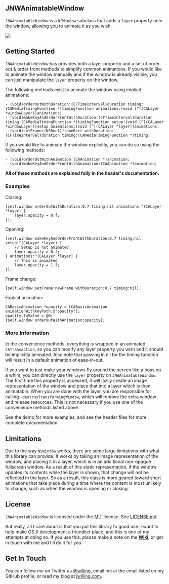## JNWAnimatableWindow ##
`JNWAnimatableWindow` is a `NSWindow` subclass that adds a `layer` property onto the window, allowing you to animate it as you wish.

![](http://appjon.com/assets/github/JNWAnimatableWindow.gif)

## Getting Started ##

`JNWAnimatableWindow` has provides both a layer property and a set of order out & order front methods to simplify common animations. If you would like to animate the window manually and if the window is already visible, you can just manipulate the `layer` property on the window.

The following methods exist to animate the window using implicit animations:

``` objc
- (void)orderOutWithDuration:(CFTimeInterval)duration timing:(CAMediaTimingFunction *)timingFunction animations:(void (^)(CALayer *windowLayer))animations;
- (void)makeKeyAndOrderFrontWithDuration:(CFTimeInterval)duration timing:(CAMediaTimingFunction *)timingFunction setup:(void (^)(CALayer *windowLayer))setup animations:(void (^)(CALayer *layer))animations;
- (void)setFrame:(NSRect)frameRect withDuration:(CFTimeInterval)duration timing:(CAMediaTimingFunction *)timing;
```

If you would like to animate the window explicitly, you can do so using the following methods:

``` objc
- (void)orderOutWithAnimation:(CAAnimation *)animation;
- (void)makeKeyAndOrderFrontWithAnimation:(CAAnimation *)animation;
```

**All of these methods are explained fully in the header's documentation.**


### Examples ###

Closing:

``` objc
[self.window orderOutWithDuration:0.7 timing:nil animations:^(CALayer *layer) {
	layer.opacity = 0.f;
}];
```
Opening:

``` objc
[self.window makeKeyAndOrderFrontWithDuration:0.7 timing:nil setup:^(CALayer *layer) {
	// Setup is not animated
	layer.opacity = 0.f;
} animations:^(CALayer *layer) {
	// This is animated
	layer.opacity = 1.f;
}];
```
Frame change:

``` objc
[self.window setFrame:newFrame withDuration:0.7 timing:nil];
```

Explicit animation:

``` objc
CABasicAnimation *opacity = [CABasicAnimation animationWithKeyPath:@"opacity"];
opacity.toValue = @0;
[self.window orderOutWithAnimation:opacity];
```

### More Information ###

In the convenience methods, everything is wrapped in an animated `CATransaction`, so you can modify any layer property you wish and it should be implicitly animated. Also note that passing in nil for the timing function will result in a default animation of ease-in-out.

If you want to just make your windows fly around the screen like a boss on a whim, you can directly use the `layer` property on `JNWAnimatableWindow`. The first time this property is accessed, it will lazily create an image representation of the window and place that into a layer which is then animatable. When you are done with the layer, you are responsible for calling `-destroyTransformingWindow`, which will remove the extra window and release resources. This is not necessary if you use one of the convenience methods listed above.

See the demo for more examples, and see the header files for more complete documentation.

## Limitations ##
Due to the way `NSWindow` works, there are some large limitations with what this library can provide. It works by taking an image representation of the window, and placing it in a layer, which is in an additional non-opaque fullscreen window. As a result of this static representation, if the window updates its contents while the layer is shown, that change will not be reflected in the layer. So as a result, this class is more geared toward short animations that take place during a time where the content is most unlikely to change, such as when the window is opening or closing.


## License ##
`JNWAnimatableWindow` is licensed under the [MIT](http://opensource.org/licenses/MIT) license. See [LICENSE.md](https://github.com/jwilling/JNWAnimatableWindow/blob/master/LICENSE.md).

But really, all I care about is that you put this library to good use. I want to help make OS X development a friendlier place, and this is one of my attempts at doing so. If you use this, *please* make a note on the [**Wiki**](https://github.com/jwilling/JNWAnimatableWindow/wiki/JNWAnimatableWindow-in-use.), or get in touch with me and I'll do it for you.

## Get In Touch ##
You can follow me on Twitter as [@willing](http://twitter.com/willing), email me at the email listed on my GitHub profile, or read my blog at [jwilling.com](http://www.jwilling.com).

